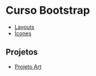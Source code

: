 # Curso Bootstrap


- [Layouts](https://github.com/adrianoleitedasilva/MaterialCursoBootstrap/blob/main/02_Layout/index.html "Ver exemplos")
- [Ícones](https://github.com/adrianoleitedasilva/MaterialCursoBootstrap/blob/main/03_Icons/index.html "Ver exemplos")



## Projetos
- [Projeto Art](https://adrianoleitedasilva.github.io/MaterialCursoBootstrap/04_Projeto_Art/ "Acessar o Projeto Art")
